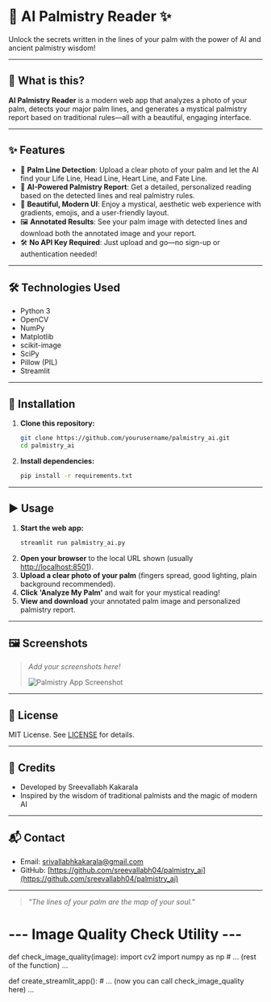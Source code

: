 # 🔮 AI Palmistry Reader ✨

Unlock the secrets written in the lines of your palm with the power of AI and ancient palmistry wisdom!

---

## 🌟 What is this?

**AI Palmistry Reader** is a modern web app that analyzes a photo of your palm, detects your major palm lines, and generates a mystical palmistry report based on traditional rules—all with a beautiful, engaging interface.

---

## ✨ Features

- 📸 **Palm Line Detection**: Upload a clear photo of your palm and let the AI find your Life Line, Head Line, Heart Line, and Fate Line.
- 🤖 **AI-Powered Palmistry Report**: Get a detailed, personalized reading based on the detected lines and real palmistry rules.
- 🎨 **Beautiful, Modern UI**: Enjoy a mystical, aesthetic web experience with gradients, emojis, and a user-friendly layout.
- 🖼️ **Annotated Results**: See your palm image with detected lines and download both the annotated image and your report.
- 🛠️ **No API Key Required**: Just upload and go—no sign-up or authentication needed!

---

## 🛠️ Technologies Used

- Python 3
- OpenCV
- NumPy
- Matplotlib
- scikit-image
- SciPy
- Pillow (PIL)
- Streamlit

---

## 🚀 Installation

1. **Clone this repository:**
   ```bash
   git clone https://github.com/yourusername/palmistry_ai.git
   cd palmistry_ai
   ```
2. **Install dependencies:**
   ```bash
   pip install -r requirements.txt
   ```

---

## ▶️ Usage

1. **Start the web app:**
   ```bash
   streamlit run palmistry_ai.py
   ```
2. **Open your browser** to the local URL shown (usually [http://localhost:8501](http://localhost:8501)).
3. **Upload a clear photo of your palm** (fingers spread, good lighting, plain background recommended).
4. **Click 'Analyze My Palm'** and wait for your mystical reading!
5. **View and download** your annotated palm image and personalized palmistry report.

---

## 🖼️ Screenshots

> _Add your screenshots here!_
>
> ![Palmistry App Screenshot](screenshots/demo.png)

---

## 📜 License

MIT License. See [LICENSE](LICENSE) for details.

---

## 🙏 Credits

- Developed by Sreevallabh Kakarala
- Inspired by the wisdom of traditional palmists and the magic of modern AI

---

## 📬 Contact

- Email: srivallabhkakarala@gmail.com
- GitHub: [https://github.com/sreevallabh04/palmistry_ai](https://github.com/sreevallabh04/palmistry_ai)

---

> _"The lines of your palm are the map of your soul."_

# --- Image Quality Check Utility ---
def check_image_quality(image):
    import cv2
    import numpy as np
    # ... (rest of the function) ...

def create_streamlit_app():
    # ... (now you can call check_image_quality here) ...